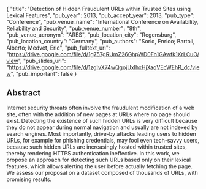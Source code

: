{
  "title": "Detection of Hidden Fraudulent URLs within Trusted Sites using Lexical Features",
  "pub_year": 2013,
  "pub_accept_year": 2013,
  "pub_type": "Conference",
  "pub_venue_name": "International Conference on Availability, Reliability and Security",
  "pub_venue_number": "8th",
  "pub_venue_acronym": "ARES",
  "pub_location_city": "Regensburg",
  "pub_location_country": "Germany",
  "pub_authors": "Sorio, Enrico; Bartoli, Alberto; Medvet, Eric",
  "pub_fulltext_url": "https://drive.google.com/file/d/1g757gRUmZ26GhpWD0Fn1GAwfk1XrLCuO/view",
  "pub_slides_url": "https://drive.google.com/file/d/1zgIvX74wQgojUxIhxHjXaqVEcWEhR_dc/view",
  "pub_important": false
}

## Abstract
Internet security threats often involve the fraudulent modification of a web site, often with the addition of new pages at URLs where no page should exist. Detecting the existence of such hidden URLs is very difficult because they do not appear during normal navigation and usually are not indexed by search engines. Most importantly, drive-by attacks leading users to hidden URLs, for example for phishing credentials, may fool even tech-savvy users, because such hidden URLs are increasingly hosted within trusted sites, thereby rendering HTTPS authentication ineffective. In this work, we propose an approach for detecting such URLs based only on their lexical features, which allows alerting the user before actually fetching the page. We assess our proposal on a dataset composed of thousands of URLs, with promising results.
